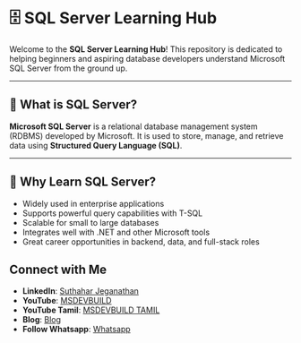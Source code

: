 # 🗄️ SQL Server Learning Hub

Welcome to the **SQL Server Learning Hub**! This repository is dedicated to helping beginners and aspiring database developers understand Microsoft SQL Server from the ground up.

---

## 📘 What is SQL Server?

**Microsoft SQL Server** is a relational database management system (RDBMS) developed by Microsoft. It is used to store, manage, and retrieve data using **Structured Query Language (SQL)**.

---

## 🚀 Why Learn SQL Server?

- Widely used in enterprise applications
- Supports powerful query capabilities with T-SQL
- Scalable for small to large databases
- Integrates well with .NET and other Microsoft tools
- Great career opportunities in backend, data, and full-stack roles

 ## Connect with Me
- **LinkedIn**: [Suthahar Jeganathan](https://www.linkedin.com/in/jssuthahar/)
- **YouTube**: [MSDEVBUILD](https://www.youtube.com/@MSDEVBUILD)
- **YouTube Tamil**: [MSDEVBUILD TAMIL](https://www.youtube.com/@MSDEVBUILDTamil)
- **Blog**: [Blog](https://www.msdevbuild.com/)
- **Follow Whatsapp**: [Whatsapp](https://www.whatsapp.com/channel/0029Va5j2rHEFeXcTlUhQB0J)
